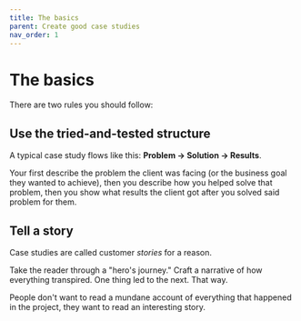 ```yaml
---
title: The basics
parent: Create good case studies
nav_order: 1
---
```


# The basics

There are two rules you should follow:

## Use the tried-and-tested structure

A typical case study flows like this: **Problem → Solution → Results**. 

Your first describe the problem the client was facing (or the business goal they wanted to achieve), then you describe how you helped solve that problem, then you show what results the client got after you solved said problem for them.

## Tell a story

Case studies are called customer *stories* for a reason.

Take the reader through a "hero's journey." Craft a narrative of how everything transpired. One thing led to the next. That way. 

People don't want to read a mundane account of everything that happened in the project, they want to read an interesting story.